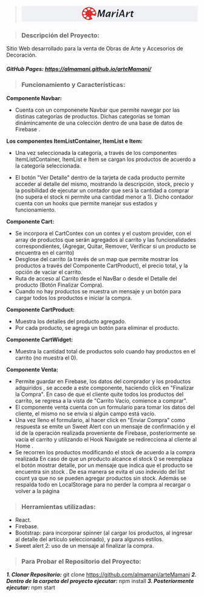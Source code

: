 > ![logo MariArt](./src/assets/img/logo.png)

> ### Descripción del Proyecto:

<p>Sitio Web desarrollado para la venta de Obras de Arte y Accesorios de Decoración.</p>

##### GitHub Pages: https://almamani.github.io/arteMamani/

> ### Funcionamiento y Características:

**Componente Navbar:**

- Cuenta con un componenete Navbar que permite navegar por las distinas categorías de productos. Dichas categorías se toman dinámincamente de una colección dentro de una base de datos de Firebase .

**Los componentes ItemListContainer, ItemList e Item:**

- Una vez seleccionada la categoría, a través de los componentes ItemListContainer, ItemList e Item se cargan los productos de acuerdo a la categoría seleccionada.

- El botón "Ver Detalle" dentro de la tarjeta de cada producto permite acceder al detalle del mismo, mostrando la descripción, stock, precio y la posibilidad de ejecutar un contador que será la cantidad a comprar (no supera el stock ni permite una cantidad menor a 1). Dicho contador cuenta con un hooks que permite manejar sus estados y funcionamiento.

**Componente Cart:**

- Se incorpora el CartContex con un contex y el custom provider, con el array de productos que serán agregados al carrito y las funcionalidades correspondientes, (Agregar, Quitar, Remover, Verificar si un producto se encuentra en el carrito)
- Desglose del carrito (a través de un map que permite mostrar los productos a través del Componente CartProduct), el precio total, y la opción de vaciar el carrito.
- Ruta de acceso al Carrito desde el NavBar o desde el Detalle del producto (Botón Finalizar Compra).
- Cuando no hay productos se muestra un mensaje y un botón para cargar todos los productos e iniciar la compra.

**Componente CartProduct:**

- Muestra los detalles del producto agregado.
- Por cada producto, se agrega un botón para eliminar el producto.

**Componente CartWidget:**

- Muestra la cantidad total de productos solo cuando hay productos en el carrito (no muestra el 0).

**Componente Venta:**

- Permite guardar en Firebase, los datos del comprador y los productos adquiridos , se accede a este componente, haciendo click en "Finalizar la Compra". En caso de que el cliente quite todos los productos del carrito, se regresa a la vista de "Carrito Vacío, comience a comprar".
- El componente venta cuenta con un formulario para tomar los datos del cliente, el mismo no se envía si algún campo está vacío.
- Una vez lleno el formulario, al hacer click en "Enviar Compra" como respuesta se emite un Sweet Alert con un mensaje de confirmación y el id de la operación realizada proveniente de Firebase, posteriormente se vacía el carrito y utilizando el Hook Navigate se redirecciona al cliente al Home .
- Se recorren los productos modificando el stock de acuerdo a la compra realizada
  En caso de que un producto alcance el stock 0 se reemplaza el botón mostrar detalle, por un mensaje que indica que el producto se encuentra sin stock . De esa manera se evita el uso indevido del list count ya que no se pueden agregar productos sin stock.
  Además se respalda todo en LocalStorage para no perder la compra al recargar o volver a la página

> ### Herramientas utilizadas:

- React.
- Firebase.
- Bootstrap: para incorporar spinner (al cargar los productos, al ingresar al detalle del artículo seleccionado), y para algunos estilos.
- Sweet alert 2: uso de un mensaje al finalizar la compra.

> ### Para Probar el Repositorio del Proyecto:

**_1. Clonar Repositorio:_** git clone https://github.com/almamani/arteMamani
**_2. Dentro de la carpeta del proyecto ejecutar:_** npm install
**_3. Posteriormente ejecutar:_** npm start
